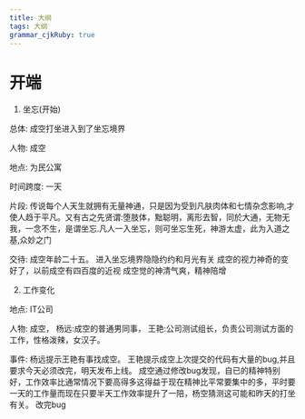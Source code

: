 ```yaml
---
title: 大纲
tags: 大纲
grammar_cjkRuby: true
---
```


# 开端

 1. 坐忘(开始)

总体:
成空打坐进入到了坐忘境界

人物:
成空

地点:
为民公寓

时间跨度:
一天

片段:
传说每个人天生就拥有无量神通，只是因为受到凡肤肉体和七情杂念影响,才使人趋于平凡。又有古之先贤谓:堕肢体，黜聪明，离形去智，同於大通，无物无我，一念不生，是谓坐忘.凡人一入坐忘，则可坐忘生死，神游太虚，此为入道之基,众妙之门

交待:
成空年龄二十五。
进入坐忘境界隐隐约约和月光有关
成空的视力神奇的变好了，以前成空有四百度的近视
成空觉的神清气爽，精神陪增

2. 工作变化

地点:
IT公司

人物:
成空，
杨远:成空的普通男同事，
王艳:公司测试组长，负责公司测试方面的工作，性格泼辣，女汉子。

事件:
杨远提示王艳有事找成空。
王艳提示成空上次提交的代码有大量的bug,并且要求今天必须改完，明天发布上线。
成空通过修改bug发现，自已的精神特别好，工作效率比通常情况下要高得多这得益于现在精神比平常要集中的多，平时要一天的工作量而现在只要半天工作效率提升了一陪，杨空猜测这可能和昨天的打坐有关。
改完bug



